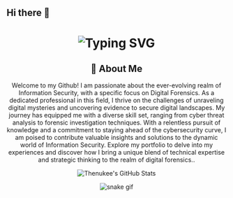 ## Hi there 👋
<div align="center">
    <h1>
        <img src="https://readme-typing-svg.herokuapp.com?font=Jetbrains+mono&size=40&duration=3000&color=33FF33&center=true&vCenter=true&width=435&lines=Hey..+I'm+Lean_Beef_Patty;This+is..;..my+Github..;" alt="Typing SVG"/>
    </h1>
</div>

<div align="center">



<div align="center">
    <h2>🚀 About Me</h2>
    <p>Welcome to my Github! I am passionate about the ever-evolving realm of Information Security, with a specific focus on Digital Forensics. As a dedicated professional in this field, I thrive on the challenges of unraveling digital mysteries and uncovering evidence to secure digital landscapes. My journey has equipped me with a diverse skill set, ranging from cyber threat analysis to forensic investigation techniques. With a relentless pursuit of knowledge and a commitment to staying ahead of the cybersecurity curve, I am poised to contribute valuable insights and solutions to the dynamic world of Information Security. Explore my portfolio to delve into my experiences and discover how I bring a unique blend of technical expertise and strategic thinking to the realm of digital forensics..</p>
</div>



<div align="center">
    <img src="https://github-profile-summary-cards.vercel.app/api/cards/profile-details?username=Thenukee&theme=github_dark" alt="Thenukee's GitHub Stats"/>
</div>




<!--
**Thenukee/Thenukee** is a ✨ _special_ ✨ repository because its `README.md` (this file) appears on your GitHub profile.

Here are some ideas to get you started:

- 🔭 I’m currently working on ...
- 🌱 I’m currently learning ...
- 👯 I’m looking to collaborate on ...
- 🤔 I’m looking for help with ...
- 💬 Ask me about ...
- 📫 How to reach me: ...
- 😄 Pronouns: ...
- ⚡ Fun fact: ...
-->



![snake gif](https://github.com/Thenukee/Thenukee/blob/output/github-contribution-grid-snake.gif)


